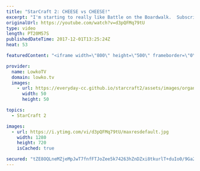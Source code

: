 ```yaml
---
title: "StarCraft 2: CHEESE vs CHEESE!"
excerpt: "I'm starting to really like Battle on the Boardwalk.  Subscribe for more videos: http://lowko.tv/youtube The Double Cheese rush: https://goo.gl/dGUuCF  An awesome match of Protoss versus Protoss. One of the players opens up with a Nexus first at the Gold Base, but also starts off with a Canon Rush. His"
originalUrl: https://youtube.com/watch?v=d3pQFMq79tU
type: video
length: PT20M57S
publishedDateTime: 2017-12-01T13:25:24Z
heat: 53

featuredContent: "<iframe width=\"800\" height=\"500\" frameborder=\"0\" src=\"https://www.youtube.com/embed/d3pQFMq79tU\" allow=\"accelerometer; autoplay; encrypted-media; gyroscope; picture-in-picture\" allowfullscreen></iframe>"

provider:
  name: LowkoTV
  domain: lowko.tv
  images:
    - url: https://everyday-cc.github.io/starcraft2/assets/images/organizations/lowko.tv-50x50.jpg
      width: 50
      height: 50

topics:
  - StarCraft 2

images:
  - url: https://i.ytimg.com/vi/d3pQFMq79tU/maxresdefault.jpg
    width: 1280
    height: 720
    isCached: true

secured: "tZE8OQLneMZjeMpJwT7fnfFTJoZee5k74263hZnDZxi8tkurlT+duIo0/9Ga2zlbuhA/gzehDxuJuhin8ksc5WUOJoTKzWyeXZr87Btqw5SJ/aFiuj9iV1U533xX3MmNgGLTWDgv7/VnKIkBbZPRvsYv/7xDwUc6gbUlTXhT4V+o2gv7YLU/IQdBEmvtmkfF3FFwNpXt7909CWOq1ag7pA9tQPJjTpH9nblW5C0JCvQjDXvt8t7KTxUIBlD71l9Cfg+8RVg6YU7BSPGCLkRoOeK2kV0qfvIK7OtATjutG+v46R4kdbacywapiHtGw8LFGzYJ6lIM/TDuKoQBanDZRjEAcWYN8QUNldVkJOEoxNGwNWeTXB3Dg9tq0UQmijkkYyLT0plk3h990v/zvY8sYxmPLwfPD6vXonWFypo1w95sRhfaFrp3uSA1rrpq2ADD;9FQ7OFGZe3uSXBsFQcMpWA=="
---
```


